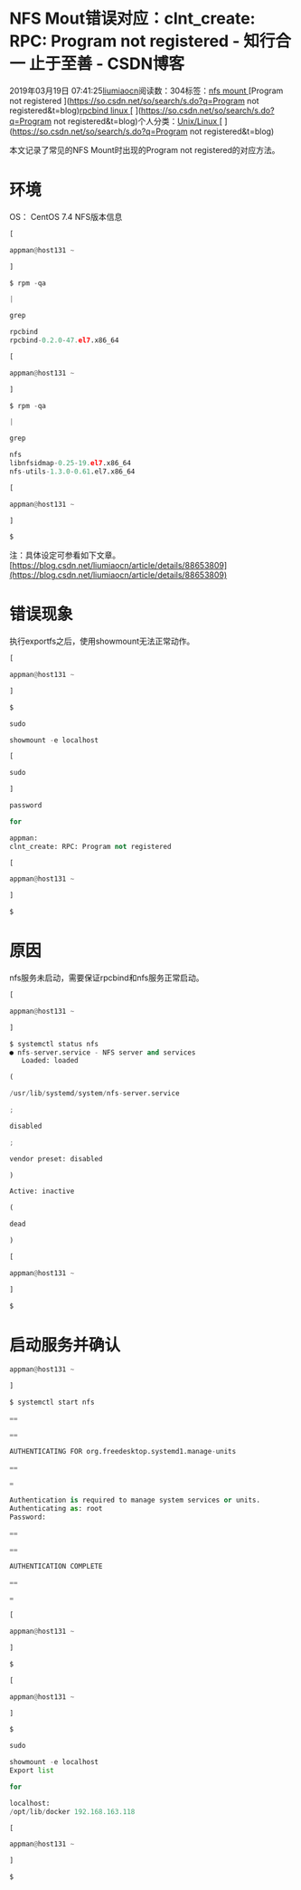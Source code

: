 
# NFS Mout错误对应：clnt_create: RPC: Program not registered - 知行合一 止于至善 - CSDN博客

2019年03月19日 07:41:25[liumiaocn](https://me.csdn.net/liumiaocn)阅读数：304标签：[nfs																](https://so.csdn.net/so/search/s.do?q=nfs&t=blog)[mount																](https://so.csdn.net/so/search/s.do?q=mount&t=blog)[Program not registered																](https://so.csdn.net/so/search/s.do?q=Program not registered&t=blog)[rpcbind																](https://so.csdn.net/so/search/s.do?q=rpcbind&t=blog)[linux																](https://so.csdn.net/so/search/s.do?q=linux&t=blog)[
							](https://so.csdn.net/so/search/s.do?q=rpcbind&t=blog)[
																					](https://so.csdn.net/so/search/s.do?q=Program not registered&t=blog)个人分类：[Unix/Linux																](https://blog.csdn.net/liumiaocn/article/category/6328278)
[
																								](https://so.csdn.net/so/search/s.do?q=Program not registered&t=blog)
[
				](https://so.csdn.net/so/search/s.do?q=mount&t=blog)
[
			](https://so.csdn.net/so/search/s.do?q=mount&t=blog)
[
		](https://so.csdn.net/so/search/s.do?q=nfs&t=blog)

本文记录了常见的NFS Mount时出现的Program not registered的对应方法。
# 环境
OS： CentOS 7.4
NFS版本信息
```python
[
```
```python
appman@host131 ~
```
```python
]
```
```python
$ rpm -qa
```
```python
|
```
```python
grep
```
```python
rpcbind
rpcbind-0.2.0-47.el7.x86_64
```
```python
[
```
```python
appman@host131 ~
```
```python
]
```
```python
$ rpm -qa
```
```python
|
```
```python
grep
```
```python
nfs
libnfsidmap-0.25-19.el7.x86_64
nfs-utils-1.3.0-0.61.el7.x86_64
```
```python
[
```
```python
appman@host131 ~
```
```python
]
```
```python
$
```
注：具体设定可参看如下文章。
[https://blog.csdn.net/liumiaocn/article/details/88653809](https://blog.csdn.net/liumiaocn/article/details/88653809)
# 错误现象
执行exportfs之后，使用showmount无法正常动作。
```python
[
```
```python
appman@host131 ~
```
```python
]
```
```python
$
```
```python
sudo
```
```python
showmount -e localhost
```
```python
[
```
```python
sudo
```
```python
]
```
```python
password
```
```python
for
```
```python
appman: 
clnt_create: RPC: Program not registered
```
```python
[
```
```python
appman@host131 ~
```
```python
]
```
```python
$
```
# 原因
nfs服务未启动，需要保证rpcbind和nfs服务正常启动。
```python
[
```
```python
appman@host131 ~
```
```python
]
```
```python
$ systemctl status nfs
● nfs-server.service - NFS server and services
   Loaded: loaded
```
```python
(
```
```python
/usr/lib/systemd/system/nfs-server.service
```
```python
;
```
```python
disabled
```
```python
;
```
```python
vendor preset: disabled
```
```python
)
```
```python
Active: inactive
```
```python
(
```
```python
dead
```
```python
)
```
```python
[
```
```python
appman@host131 ~
```
```python
]
```
```python
$
```
# 启动服务并确认
```python
appman@host131 ~
```
```python
]
```
```python
$ systemctl start nfs
```
```python
==
```
```python
==
```
```python
AUTHENTICATING FOR org.freedesktop.systemd1.manage-units
```
```python
==
```
```python
=
```
```python
Authentication is required to manage system services or units.
Authenticating as: root
Password:
```
```python
==
```
```python
==
```
```python
AUTHENTICATION COMPLETE
```
```python
==
```
```python
=
```
```python
[
```
```python
appman@host131 ~
```
```python
]
```
```python
$
```
```python
[
```
```python
appman@host131 ~
```
```python
]
```
```python
$
```
```python
sudo
```
```python
showmount -e localhost
Export list
```
```python
for
```
```python
localhost:
/opt/lib/docker 192.168.163.118
```
```python
[
```
```python
appman@host131 ~
```
```python
]
```
```python
$
```

